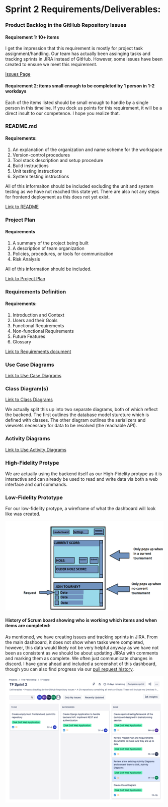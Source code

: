 # Sprint 2 Requirements/Deliverables: 

### Product Backlog in the GitHub Repository Issues

#### Requirement 1: 10+ items
I get the impression that this requirement is mostly for project task assignment/handling. Our team has actually been assinging tasks and tracking sprints in JIRA instead of GitHub. However, some issues have been created to ensure we meet this requirement. 

[Issues Page](https://github.com/sbeckstrand/cs-3450-disk-golf/issues)

#### Requirement 2: items small enough to be completed by 1 person in 1-2 workdays

Each of the items listed should be small enough to handle by a single person in this timeline. If you dock us points for this requirement, it will be a direct insult to our competence. I hope you realize that. 

### README.md

#### Requirements: 

1. An explanation of the organization and name scheme for the workspace
2. Version-control procedures
3. Tool stack description and setup procedure
4. Build instructions
5. Unit testing instructions
6. System testing instructions

All of this informaiton should be included excluding the unit and system testing as we have not reached this state yet. There are also not any steps for frontend deployment as this does not yet exist. 

[Link to README](/README.md)

### Project Plan

#### Requirements

1. A summary of the project being built
2. A description of team organization
3. Policies, procedures, or tools for communication
4. Risk Analysis

All of this information should be included. 

[Link to Project Plan](/docs/Plan.md)

### Requirements Definition

#### Requirements: 

1. Introduction and Context
2. Users and their Goals
3. Functional Requirements
4. Non-functional Requirements
5. Future Features
6. Glossary

[Link to Requirements document](/docs/requirements/Requirements.md)

### Use Case Diagrams

[Link to Use Case Diagrams](/docs/diagrams/use_case_diagrams)

### Class Diagram(s)

[Link to Class Diagrams](/docs/diagrams/class_diagrams)

We actually split this up into two separate diagrams, both of which reflect the backend. The first outlines the database model sturcture which is defined with classes. The other diagram outlines the serializers and viewsets necessary for data to be resolved (the reachable API). 

### Activity Diagrams

[Link to Use Activity Diagrams](/docs/diagrams/activity_diagrams)

### High-Fidelity Protype

We are actually using the backend itself as our High-Fidelity protype as it is interactive and can already be used to read and write data via both a web interface and curl commands. 

### Low-Fidelity Prototype

For our low-fidelity protype, a wireframe of what the dashboard will look like was created. 

![Link to dashboard outline](/docs/sceens/Dashboard.png)

#### History of Scrum board showing who is working which items and when items are completed: 

As mentioned, we have creating issues and tracking sprints in JIRA. From the main dashboard, it does not show when tasks were completed, however, this data would likely not be very helpful anyway as we have not been as consistent as we should be about updating JIRAs with comments and marking them as complete. We often just communicate changes in discord. I have gone ahead and included a screenshot of this dashboard, though you can also find progress via our [pull request history](https://github.com/sbeckstrand/cs-3450-disk-golf/pulls?q=is%3Apr+is%3Aclosed). 

![JIRA Dashboard](scrumboard.png)










